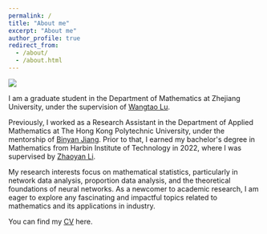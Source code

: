 ```yaml
---
permalink: /
title: "About me"
excerpt: "About me"
author_profile: true
redirect_from: 
  - /about/
  - /about.html
---
```


![](../images/profile.jpg)

I am a graduate student in the Department of Mathematics at Zhejiang University, under the supervision of [Wangtao Lu](https://person.zju.edu.cn/en/lwt). 

Previously, I worked as a Research Assistant in the Department of Applied Mathematics at The Hong Kong Polytechnic University, under the mentorship of [Binyan Jiang](https://www.polyu.edu.hk/ama/people/academic-staff/dr-jiang-binyan/). Prior to that, I earned my bachelor's degree in Mathematics from Harbin Institute of Technology in 2022, where I was supervised by [Zhaoyan Li](https://homepage.hit.edu.cn/lizhaoyan).

My research interests focus on mathematical statistics, particularly in network data analysis, proportion data analysis, and the theoretical foundations of neural networks. As a newcomer to academic research, I am eager to explore any fascinating and impactful topics related to mathematics and its applications in industry.

You can find my [CV](../files/CV.pdf) here.
